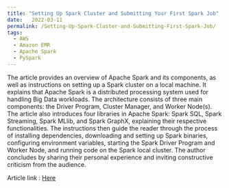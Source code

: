 ```yaml
---
title: "Setting Up Spark Cluster and Submitting Your First Spark Job"
date:   2022-03-11
permalink: /Setting-Up-Spark-Cluster-and-Submitting-First-Spark-Job/
tags:
  - AWS
  - Amazon EMR
  - Apache Spark
  - PySpark
---
```


The article provides an overview of Apache Spark and its components, as well as instructions on setting up a Spark cluster on a local machine. It explains that Apache Spark is a distributed processing system used for handling Big Data workloads. The architecture consists of three main components: the Driver Program, Cluster Manager, and Worker Node(s). The article also introduces four libraries in Apache Spark: Spark SQL, Spark Streaming, Spark MLlib, and Spark GraphX, explaining their respective functionalities. The instructions then guide the reader through the process of installing dependencies, downloading and setting up Spark binaries, configuring environment variables, starting the Spark Driver Program and Worker Node, and running code on the Spark local cluster. The author concludes by sharing their personal experience and inviting constructive criticism from the audience.

Article link : [Here](https://medium.com/red-buffer/setting-up-spark-cluster-and-submitting-your-first-spark-job-13410e7ac71f)
